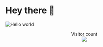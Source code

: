 # Hey there :wave:

<img src="https://raw.githubusercontent.com/sagar-viradiya/sagar-viradiya/master/resources/banner.png" alt="Hello world">


<p align="center"> 
  Visitor count<br>
  <img src="https://visitor-badge.glitch.me/badge?page_id=liuhuanshuo.zaoqi" />
</p>


